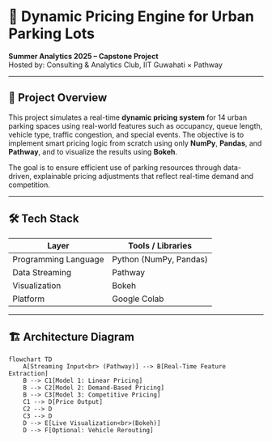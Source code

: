 # 🚗 Dynamic Pricing Engine for Urban Parking Lots  
**Summer Analytics 2025 – Capstone Project**  
Hosted by: Consulting & Analytics Club, IIT Guwahati × Pathway

---

## 📘 Project Overview

This project simulates a real-time **dynamic pricing system** for 14 urban parking spaces using real-world features such as occupancy, queue length, vehicle type, traffic congestion, and special events. The objective is to implement smart pricing logic from scratch using only **NumPy**, **Pandas**, and **Pathway**, and to visualize the results using **Bokeh**.

The goal is to ensure efficient use of parking resources through data-driven, explainable pricing adjustments that reflect real-time demand and competition.

---

## 🛠 Tech Stack

| Layer                | Tools / Libraries       |
|---------------------|-------------------------|
| Programming Language| Python (NumPy, Pandas)  |
| Data Streaming      | Pathway                 |
| Visualization       | Bokeh                   |
| Platform            | Google Colab            |

---

## 🏗 Architecture Diagram

```mermaid
flowchart TD
    A[Streaming Input<br> (Pathway)] --> B[Real-Time Feature Extraction]
    B --> C1[Model 1: Linear Pricing]
    B --> C2[Model 2: Demand-Based Pricing]
    B --> C3[Model 3: Competitive Pricing]
    C1 --> D[Price Output]
    C2 --> D
    C3 --> D
    D --> E[Live Visualization<br>(Bokeh)]
    D --> F[Optional: Vehicle Rerouting]
